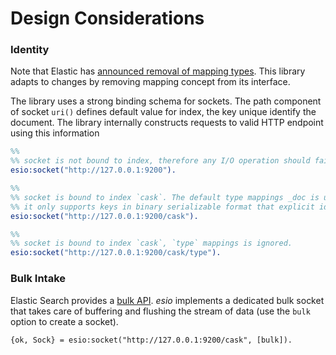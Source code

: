 # Design Considerations

### Identity

Note that Elastic has [announced removal of mapping types](https://www.elastic.co/guide/en/elasticsearch/reference/current/removal-of-types.html#_what_are_mapping_types). This library adapts to changes by removing mapping concept from its interface.

The library uses a strong binding schema for sockets. The path component of socket `uri()` defines default value for index, the key unique identify the document. The library internally constructs requests to valid HTTP endpoint using this information


```erlang
%%
%% socket is not bound to index, therefore any I/O operation should fail. The destination index unknown.
esio:socket("http://127.0.0.1:9200").

%%
%% socket is bound to index `cask`. The default type mappings _doc is used.
%% it only supports keys in binary serializable format that explicit identify document
esio:socket("http://127.0.0.1:9200/cask").

%%
%% socket is bound to index `cask`, `type` mappings is ignored. 
esio:socket("http://127.0.0.1:9200/cask/type").
```

### Bulk Intake

Elastic Search provides a [bulk API](https://www.elastic.co/guide/en/elasticsearch/reference/current/docs-bulk.html). *esio* implements a dedicated bulk socket that takes care of buffering and flushing the stream of data (use the `bulk` option to create a socket).
```
{ok, Sock} = esio:socket("http://127.0.0.1:9200/cask", [bulk]).
```

